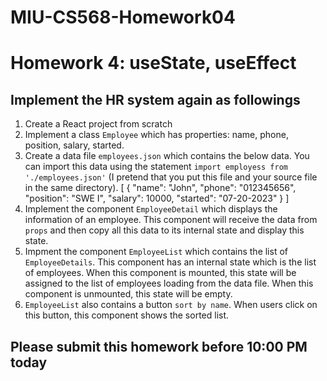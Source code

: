 # MIU-CS568-Homework04
#  Homework 4: useState, useEffect
## Implement the HR system again as followings
1. Create a React project from scratch
2. Implement a class `Employee` which has properties: name, phone, position, salary, started.
3. Create a data file `employees.json` which contains the below data. You can import this data using the statement `import employess from './employees.json'` (I pretend that you put this file and your source file in the same directory).
[
  {
    "name": "John",
    "phone": "012345656",
    "position": "SWE I",
    "salary": 10000,
    "started": "07-20-2023"
  }
]
4. Implement the component `EmployeeDetail` which displays the information of an employee. This component will receive the data from `props` and then copy all this data to its internal state and display this state.
5. Impment the component `EmployeeList` which contains the list of `EmployeeDetails`. This component has an internal state which is the list of employees. When this component is mounted, this state will be assigned to the list of employees loading from the data file. When this component is unmounted, this state will be empty.
6. `EmployeeList` also contains a button `sort by name`. When users click on this button, this component shows the sorted list.

## Please submit this homework before 10:00 PM today
